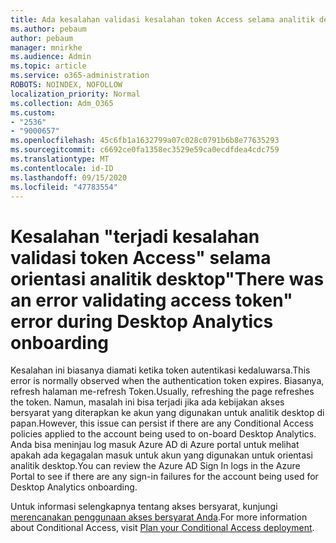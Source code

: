 ```yaml
---
title: Ada kesalahan validasi kesalahan token Access selama analitik desktop di dalam pesawat
ms.author: pebaum
author: pebaum
manager: mnirkhe
ms.audience: Admin
ms.topic: article
ms.service: o365-administration
ROBOTS: NOINDEX, NOFOLLOW
localization_priority: Normal
ms.collection: Adm_O365
ms.custom:
- "2536"
- "9000657"
ms.openlocfilehash: 45c6fb1a1632799a07c028c0791b6b8e77635293
ms.sourcegitcommit: c6692ce0fa1358ec3529e59ca0ecdfdea4cdc759
ms.translationtype: MT
ms.contentlocale: id-ID
ms.lasthandoff: 09/15/2020
ms.locfileid: "47783554"
---
```

# <a name="there-was-an-error-validating-access-token-error-during-desktop-analytics-onboarding"></a><span data-ttu-id="cd54f-102">Kesalahan "terjadi kesalahan validasi token Access" selama orientasi analitik desktop</span><span class="sxs-lookup"><span data-stu-id="cd54f-102">"There was an error validating access token" error during Desktop Analytics onboarding</span></span>

<span data-ttu-id="cd54f-103">Kesalahan ini biasanya diamati ketika token autentikasi kedaluwarsa.</span><span class="sxs-lookup"><span data-stu-id="cd54f-103">This error is normally observed when the authentication token expires.</span></span> <span data-ttu-id="cd54f-104">Biasanya, refresh halaman me-refresh Token.</span><span class="sxs-lookup"><span data-stu-id="cd54f-104">Usually, refreshing the page refreshes the token.</span></span> <span data-ttu-id="cd54f-105">Namun, masalah ini bisa terjadi jika ada kebijakan akses bersyarat yang diterapkan ke akun yang digunakan untuk analitik desktop di papan.</span><span class="sxs-lookup"><span data-stu-id="cd54f-105">However, this issue can persist if there are any Conditional Access policies applied to the account being used to on-board Desktop Analytics.</span></span> <span data-ttu-id="cd54f-106">Anda bisa meninjau log masuk Azure AD di Azure portal untuk melihat apakah ada kegagalan masuk untuk akun yang digunakan untuk orientasi analitik desktop.</span><span class="sxs-lookup"><span data-stu-id="cd54f-106">You can review the Azure AD Sign In logs in the Azure Portal to see if there are any sign-in failures for the account being used for Desktop Analytics onboarding.</span></span>

<span data-ttu-id="cd54f-107">Untuk informasi selengkapnya tentang akses bersyarat, kunjungi [merencanakan penggunaan akses bersyarat Anda](https://docs.microsoft.com/azure/active-directory/conditional-access/plan-conditional-access).</span><span class="sxs-lookup"><span data-stu-id="cd54f-107">For more information about Conditional Access, visit [Plan your Conditional Access deployment](https://docs.microsoft.com/azure/active-directory/conditional-access/plan-conditional-access).</span></span>